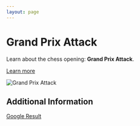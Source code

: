 ```yaml
---
layout: page
---
```

# Grand Prix Attack

Learn about the chess opening: **Grand Prix Attack**.

[Learn more](https://www.thechesswebsite.com/grand-prix-attack/)

![Grand Prix Attack](https://www.thechesswebsite.com/wp-content/uploads/2013/02/grand-prix-attack-featured1.jpg)

## Additional Information

[Google Result](/search?num=3)
